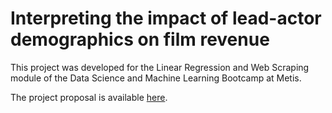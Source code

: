 # Interpreting the impact of lead-actor demographics on film revenue

This project was developed for the Linear Regression and Web Scraping module of the Data Science and Machine Learning Bootcamp at Metis.

The project proposal is available [here](https://github.com/hmlewis-astro/imdb_movie_gross/blob/main/proposal.md).

<!--The Minimum Viable Product (MVP) is available [here](https://github.com/hmlewis-astro/mta_analysis/blob/main/mvp.md).-->

<!--The [description of the full code (with links to each script)](https://github.com/hmlewis-astro/mta_analysis/blob/main/final_pres/run_code.md), [write-up](https://github.com/hmlewis-astro/mta_analysis/blob/main/final_pres/final_writeup.md), and [slide deck](https://github.com/hmlewis-astro/mta_analysis/blob/main/final_pres/Lewis_mta_heat_analysis.pdf) are also available.-->
